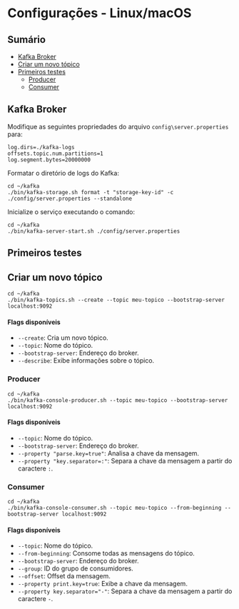 # Configurações - Linux/macOS

## Sumário

- [Kafka Broker](#kafka-broker)
- [Criar um novo tópico](#criar-um-novo-tópico)
- [Primeiros testes](#primeiros-testes)
  - [Producer](#producer)
  - [Consumer](#consumer)

## Kafka Broker

Modifique as seguintes propriedades do arquivo `config\server.properties` para:
```
log.dirs=./kafka-logs
offsets.topic.num.partitions=1
log.segment.bytes=20000000
```

Formatar o diretório de logs do Kafka:
```
cd ~/kafka
./bin/kafka-storage.sh format -t "storage-key-id" -c ./config/server.properties --standalone
```

Inicialize o serviço executando o comando:
```
cd ~/kafka
./bin/kafka-server-start.sh ./config/server.properties
```



## Primeiros testes

## Criar um novo tópico

```
cd ~/kafka
./bin/kafka-topics.sh --create --topic meu-topico --bootstrap-server localhost:9092
```

#### Flags disponíveis
- `--create`: Cria um novo tópico.
- `--topic`: Nome do tópico.
- `--bootstrap-server`: Endereço do broker.
- `--describe`: Exibe informações sobre o tópico.

### Producer

```
cd ~/kafka
./bin/kafka-console-producer.sh --topic meu-topico --bootstrap-server localhost:9092
```

#### Flags disponíveis
- `--topic`: Nome do tópico.
- `--bootstrap-server`: Endereço do broker.
- `--property "parse.key=true"`: Analisa a chave da mensagem.
- `--property "key.separator=:"`: Separa a chave da mensagem a partir do caractere `:`.

### Consumer

```
cd ~/kafka
./bin/kafka-console-consumer.sh --topic meu-topico --from-beginning --bootstrap-server localhost:9092
```

#### Flags disponíveis
- `--topic`: Nome do tópico.
- `--from-beginning`: Consome todas as mensagens do tópico.
- `--bootstrap-server`: Endereço do broker.
- `--group`: ID do grupo de consumidores.
- `--offset`: Offset da mensagem.
- `--property print.key=true`: Exibe a chave da mensagem.
- `--property key.separator="-"`: Separa a chave da mensagem a partir do caractere `-`.
